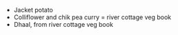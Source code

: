 * Jacket potato
* Colliflower and chik pea curry = river cottage veg book
* Dhaal, from river cottage veg book
